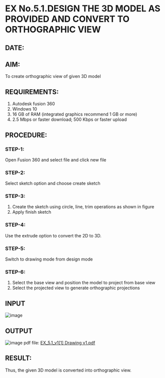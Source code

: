 # EX No.5.1.DESIGN THE 3D MODEL AS PROVIDED AND CONVERT TO ORTHOGRAPHIC VIEW
## DATE:

## AIM: 
To create orthographic view of given 3D model

## REQUIREMENTS: 
1. Autodesk fusion 360
2. Windows 10
3. 16 GB of RAM (integrated graphics recommend 1 GB or more)
4. 2.5 Mbps or faster download; 500 Kbps or faster upload 

## PROCEDURE:

### STEP-1:
Open Fusion 360 and select file and click new file

### STEP-2:
Select sketch option and choose create sketch

### STEP-3: 
1. Create the sketch using circle, line, trim operations as shown in figure
2. Apply finish sketch 

### STEP-4:
 Use the extrude option to convert the 2D to 3D.

### STEP-5:
Switch to drawing mode from design mode 
          
### STEP-6:
1. Select the base view and position the model to project from base view 
2. Select the projected view to generate orthographic projections

## INPUT
![image](https://user-images.githubusercontent.com/113594316/199408705-ed302b2a-90c3-41c0-9cc4-791a93366e2a.png)

## OUTPUT
![image](https://github.com/aldrinlijo04/EX-No.5.1.-DESIGN-THE-3D-MODEL-AS-PROVIDED-AND-CONVERT-TO-ORTHOGRAPHIC-VIEW/assets/118544279/289160a1-618c-4a90-953a-a6db0d361e39)
pdf file:
[EX_5.1_v1[1] Drawing v1.pdf](https://github.com/aldrinlijo04/EX-No.5.1.-DESIGN-THE-3D-MODEL-AS-PROVIDED-AND-CONVERT-TO-ORTHOGRAPHIC-VIEW/files/11717347/EX_5.1_v1.1.Drawing.v1.pdf)

## RESULT:
Thus, the given 3D model is converted into orthographic view.


